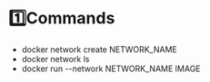 # 1️⃣Commands
- docker network create NETWORK_NAME
- docker network ls
- docker run --network NETWORK_NAME IMAGE